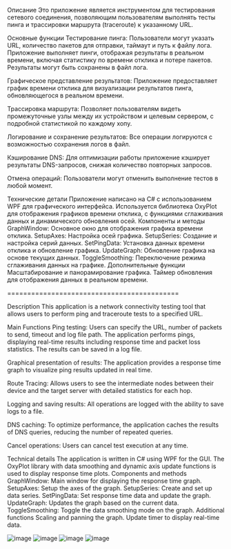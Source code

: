 Описание
Это приложение является инструментом для тестирования сетевого соединения, позволяющим пользователям выполнять тесты пинга и трассировки маршрута (traceroute) к указанному URL.

Основные функции
Тестирование пинга: Пользователи могут указать URL, количество пакетов для отправки, таймаут и путь к файлу лога. Приложение выполняет пинги, отображая результаты в реальном времени, включая статистику по времени отклика и потере пакетов. Результаты могут быть сохранены в файл лога.

Графическое представление результатов: Приложение предоставляет график времени отклика для визуализации результатов пинга, обновляющегося в реальном времени.

Трассировка маршрута: Позволяет пользователям видеть промежуточные узлы между их устройством и целевым сервером, с подробной статистикой по каждому хопу.

Логирование и сохранение результатов: Все операции логируются с возможностью сохранения логов в файл.

Кэширование DNS: Для оптимизации работы приложение кэширует результаты DNS-запросов, снижая количество повторных запросов.

Отмена операций: Пользователи могут отменить выполнение тестов в любой момент.

Технические детали
Приложение написано на C# с использованием WPF для графического интерфейса.
Используется библиотека OxyPlot для отображения графиков времени отклика, с функциями сглаживания данных и динамического обновления осей.
Компоненты и методы
GraphWindow: Основное окно для отображения графика времени отклика.
SetupAxes: Настройка осей графика.
SetupSeries: Создание и настройка серий данных.
SetPingData: Установка данных времени отклика и обновление графика.
UpdateGraph: Обновление графика на основе текущих данных.
ToggleSmoothing: Переключение режима сглаживания данных на графике.
Дополнительные функции
Масштабирование и панорамирование графика.
Таймер обновления для отображения данных в реальном времени.

===========================================


Description
This application is a network connectivity testing tool that allows users to perform ping and traceroute tests to a specified URL.

Main Functions
Ping testing: Users can specify the URL, number of packets to send, timeout and log file path. The application performs pings, displaying real-time results including response time and packet loss statistics. The results can be saved in a log file.

Graphical presentation of results: The application provides a response time graph to visualize ping results updated in real time.

Route Tracing: Allows users to see the intermediate nodes between their device and the target server with detailed statistics for each hop.

Logging and saving results: All operations are logged with the ability to save logs to a file.

DNS caching: To optimize performance, the application caches the results of DNS queries, reducing the number of repeated queries.

Cancel operations: Users can cancel test execution at any time.

Technical details
The application is written in C# using WPF for the GUI.
The OxyPlot library with data smoothing and dynamic axis update functions is used to display response time plots.
Components and methods
GraphWindow: Main window for displaying the response time graph.
SetupAxes: Setup the axes of the graph.
SetupSeries: Create and set up data series.
SetPingData: Set response time data and update the graph.
UpdateGraph: Updates the graph based on the current data.
ToggleSmoothing: Toggle the data smoothing mode on the graph.
Additional functions
Scaling and panning the graph.
Update timer to display real-time data.


![image](https://github.com/user-attachments/assets/12c6594b-06b5-44a4-a11d-63bcdf494847)
![image](https://github.com/user-attachments/assets/24459dd6-7aa6-404d-811d-717d071c2910)
![image](https://github.com/user-attachments/assets/f0149f8c-84ae-4667-a6b4-1896e207eda4)
![image](https://github.com/user-attachments/assets/82bfd07c-e20e-486d-ad30-04df1bb3637d)



